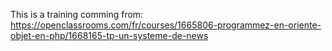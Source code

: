 This is a training comming from: https://openclassrooms.com/fr/courses/1665806-programmez-en-oriente-objet-en-php/1668165-tp-un-systeme-de-news